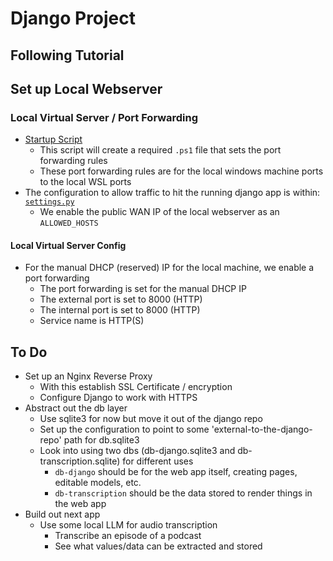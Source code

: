 # Django Project
## Following Tutorial
## Set up Local Webserver
### Local Virtual Server / Port Forwarding
* [Startup Script](./startup.sh)
  * This script will create a required `.ps1` file that sets the port forwarding rules
  * These port forwarding rules are for the local windows machine ports to the local WSL ports
* The configuration to allow traffic to hit the running django app is within: [`settings.py`](./mysite/settings.py#L28)
  * We enable the public WAN IP of the local webserver as an `ALLOWED_HOSTS`
#### Local Virtual Server Config
* For the manual DHCP (reserved) IP for the local machine, we enable a port forwarding
  * The port forwarding is set for the manual DHCP IP
  * The external port is set to 8000 (HTTP)
  * The internal port is set to 8000 (HTTP)
  * Service name is HTTP(S)


## To Do
* Set up an Nginx Reverse Proxy
  * With this establish SSL Certificate / encryption
  * Configure Django to work with HTTPS
* Abstract out the db layer
  * Use sqlite3 for now but move it out of the django repo
  * Set up the configuration to point to some 'external-to-the-django-repo' path for db.sqlite3
  * Look into using two dbs (db-django.sqlite3 and db-transcription.sqlite) for different uses
    * `db-django` should be for the web app itself, creating pages, editable models, etc.
    * `db-transcription` should be the data stored to render things in the web app
* Build out next app
  * Use some local LLM for audio transcription
    * Transcribe an episode of a podcast
    * See what values/data can be extracted and stored